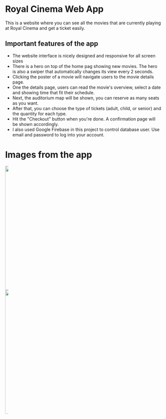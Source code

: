 # Royal Cinema Web App

This is a website where you can see all the movies that are currently playing at Royal Cinema and get a ticket easily.

## Important features of the app
- The website interface is nicely designed and responsive for all screen sizes 
- There is a hero on top of the home pag showing new movies. The hero is also a swiper that automatically changes its view every 2 seconds.
- Clicking the poster of a movie will navigate users to the movie details page. 
- One the details page, users can read the movie's overview, select a date and showing time that fit their schedule. 
- Next, the auditorium map will be shown, you can reserve as many seats as you want.
- After that, you can choose the type of tickets (adult, child, or senior) and the quantity for each type.
- Hit the "Checkout" button when you're done. A confirmation page will be shown accordingly.
- I also used Google Firebase in this project to control database user. Use email and password to log into your account.

# Images from the app
<div float="left" class="horizontalgap" style="width:10px">
<img width="400" alt="1-hero" src="https://user-images.githubusercontent.com/85639418/217865849-e2d0ddc0-2d3b-4f1d-b709-a18c71c0e0c6.png">
<img width="400" alt="1-hero" src="https://user-images.githubusercontent.com/85639418/217865849-e2d0ddc0-2d3b-4f1d-b709-a18c71c0e0c6.png">


</div>

